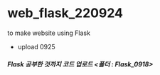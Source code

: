# web_flask_220924
to make website using Flask

- upload 0925

##### Flask 공부한 것까지 코드 업로드 <폴더 :  Flask_0918>
